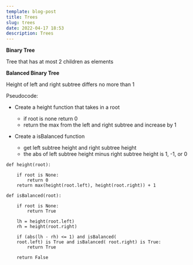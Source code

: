 ```yaml
---
template: blog-post
title: Trees
slug: trees
date: 2022-04-17 18:53
description: Trees
---
```

**Binary Tree**

Tree that has at most 2 children as elements 

**Balanced Binary Tree**

Height of left and right subtree differs no more than 1

Pseudocode:

* Create a height function that takes in a root

  * if root is none return 0
  * return the max from the left and right subtree and increase by 1
* Create a isBalanced function

  * get left subtree height and right subtree height
  * the abs of left subtree height minus right subtree height is 1, -1, or 0

```
def height(root):
     
    if root is None:
        return 0
    return max(height(root.left), height(root.right)) + 1
 
def isBalanced(root):
     
    if root is None:
        return True
 
    lh = height(root.left)
    rh = height(root.right)
 
    if (abs(lh - rh) <= 1) and isBalanced(
    root.left) is True and isBalanced( root.right) is True:
        return True
 
    return False
```